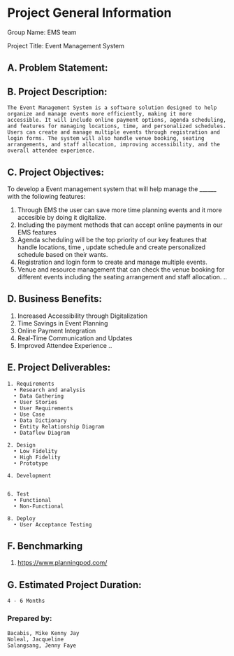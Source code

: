 # Project General Information

Group Name: EMS team

Project Title: Event Management System

## A. Problem Statement:


## B. Project Description:
    The Event Management System is a software solution designed to help organize and manage events more efficiently, making it more accessible. It will include online payment options, agenda scheduling, and features for managing locations, time, and personalized schedules. Users can create and manage multiple events through registration and login forms. The system will also handle venue booking, seating arrangements, and staff allocation, improving accessibility, and the overall attendee experience.

## C. Project Objectives:

To develop a Event management system that will help manage the ______ with the following features:
1. Through EMS the user can save more time planning events and it more accesible by doing it digitalize.            
2. Including the payment methods that can accept online payments in our EMS features 
3. Agenda scheduling will be the top priority of our key features that handle locations, time , update schedule and create personalized schedule based on their wants.
4. Registration and login form to create and manage multiple events.
5. Venue and resource management that can check the venue booking for different events including the seating arrangement and staff allocation. 
..


## D. Business Benefits:
1.    Increased Accessibility through Digitalization
2.    Time Savings in Event Planning
3.    Online Payment Integration
4.    Real-Time Communication and Updates
5.    Improved Attendee Experience
..

## E. Project Deliverables:
    1. Requirements
      • Research and analysis
      • Data Gathering
      • User Stories
      • User Requirements
      • Use Case
      • Data Dictionary
      • Entity Relationship Diagram
      • Dataflow Diagram
    
    2. Design
      • Low Fidelity
      • High Fidelity
      • Prototype
    
    4. Development
       
    
    6. Test
      • Functional
      • Non-Functional
    
    8. Deploy
      • User Acceptance Testing

## F. Benchmarking
  1. https://www.planningpod.com/

## G. Estimated Project Duration:
    4 - 6 Months


### Prepared by:
    Bacabis, Mike Kenny Jay
    Noleal, Jacqueline
    Salangsang, Jenny Faye
